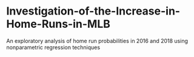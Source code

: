 # Investigation-of-the-Increase-in-Home-Runs-in-MLB
An exploratory analysis of home run probabilities in 2016 and 2018 using nonparametric regression techniques
